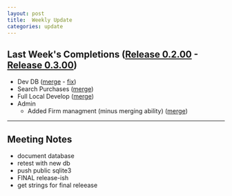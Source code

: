 ```yaml
---
layout: post
title:  Weekly Update
categories: update
---
```

## Last Week's Completions ([Release 0.2.00][0.2.00] - [Release 0.3.00][0.3.00])

- Dev DB ([merge][devdbs] - [fix][fixdev])
- Search Purchases ([merge][search])
- Full Local Develop ([merge][locdev])
- Admin
	- Added Firm managment (minus merging ability) ([merge][firmad])

[0.2.00]: https://github.com/bign8-AZ/UA-purchasing-system/commit/686dc0c1a5f4139f5b1e6b5298f8ecee7608af72
[0.3.00]: #in-progress
[devdbs]: https://github.com/bign8-AZ/UA-purchasing-system/commit/b5c642f92922a9debbde07211f3312a0a26accd3
[fixdev]: https://github.com/bign8-AZ/UA-purchasing-system/commit/38dd5354c72d82eb4e001a522760c1f4e145b8aa
[search]: https://github.com/bign8-AZ/UA-purchasing-system/commit/31523a27be3518f1a49f823399d54b7b0c14b24d
[locdev]: https://github.com/bign8-AZ/UA-purchasing-system/commit/7fbe624faf8a7fe29726f895c416879ac340ed6f
[firmad]: https://github.com/bign8-AZ/UA-purchasing-system/commit/2b47c70b0ab3ce85179bc310fdd3f1a6f632486f

--------
## Meeting Notes

- document database
- retest with new db
- push public sqlite3
- FINAL release-ish
- get strings for final releease